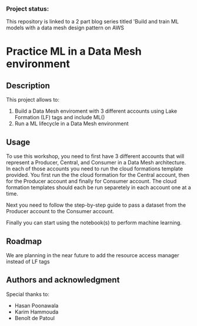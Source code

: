 ### Project status: 
This repository is linked to a 2 part blog series titled 'Build and train ML models with a data mesh design pattern on AWS
# Practice ML in a Data Mesh environment
## Description
This project allows to:
1. Build a Data Mesh enviroment with 3 different accounts using Lake Formation (LF) tags and include ML()
2. Run a ML lifecycle in a Data Mesh environment

## Usage
To use this workshop, you need to first have 3 different accounts that will represent a Producer, Central, and Consumer in a Data Mesh architecture. In each of those accounts you need to run the cloud formations template provided. You first run the the cloud formation for the Central account, then for the Producer account and finally for Consumer account. The cloud formation templates should each be run separetely in each account one at a time. 

Next you need to follow the step-by-step guide to pass a dataset from the Producer account to the Consumer account.

Finally you can start using the notebook(s) to perform machine learning.

## Roadmap
We are planning in the near future to add the resource access manager instead of LF tags

## Authors and acknowledgment
Special thanks to:
- Hasan Poonawala
- Karim Hammouda
- Benoît de Patoul

